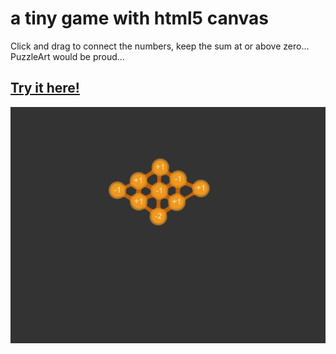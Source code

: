 # a tiny game with html5 canvas
Click and drag to connect the numbers, keep the sum at or above zero...
PuzzleArt would be proud...

[Try it here!](https://mirror12k.github.io/nlo-engine-numbers/packed.html)
---
![screenshot](https://raw.githubusercontent.com/mirror12k/nlo-engine-numbers/master/screenshot.png)


